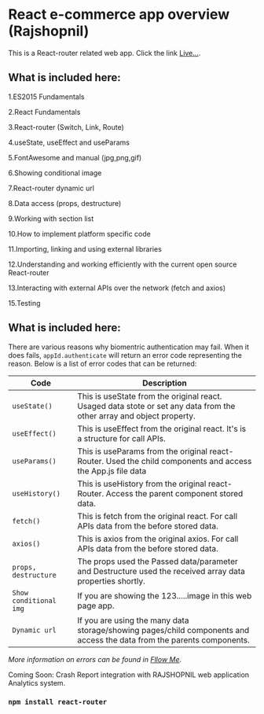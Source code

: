 # React e-commerce app overview (Rajshopnil)
This is a React-router related web app. Click the link [Live...](https://rajshopnil.herokuapp.com).

## What is included here:

1.ES2015 Fundamentals

2.React Fundamentals

3.React-router (Switch, Link, Route)

4.useState, useEffect and useParams

5.FontAwesome and manual (jpg,png,gif)

6.Showing conditional image

7.React-router dynamic url

8.Data access (props, destructure)

9.Working with section list

10.How to implement platform specific code

11.Importing, linking and using external libraries

12.Understanding and working efficiently with the current open source React-router

13.Interacting with external APIs over the network (fetch and axios)

15.Testing

## What is included here:

There are various reasons why biomentric authentication may fail.  When it does fails, `appId.authenticate` will return an error code representing the reason.
Below is a list of error codes that can be returned:

| Code                   | Description                                                                                                                          |
| ---------------------- | ------------------------------------------------------------------------------------------------------------------------------------ |
| `useState()`           | This is useState from the original react. Usaged data stote or set any data from the other array and object property.                |
| `useEffect()`          | This is useEffect from the original react. It's is a structure for call APIs.                                                        |
| `useParams()`          | This is useParams from the original react-Router. Used the child components and access the App.js file data                          |
| `useHistory()`         | This is useHistory from the original react-Router. Access the parent component stored data.                                          |
| `fetch()`              | This is fetch from the original react. For call APIs data from the before stored data.                                               |
| `axios()`              | This is axios from the original axios. For call APIs data from the before stored data.                                               |
| `props, destructure`   | The props used the Passed data/parameter and Destructure used the received array data properties shortly.                            |
| `Show conditional img` | If you are showing the 123.....image in this web page app.                                                                           |
| `Dynamic url`          | If you are using the many data storage/showing pages/child components and access the data from the parents components.               |

_More information on errors can be found in [Fllow Me](https://github.com/c-moX)._

Coming Soon:
Crash Report integration with RAJSHOPNIL web application Analytics system. 

### `npm install react-router`
